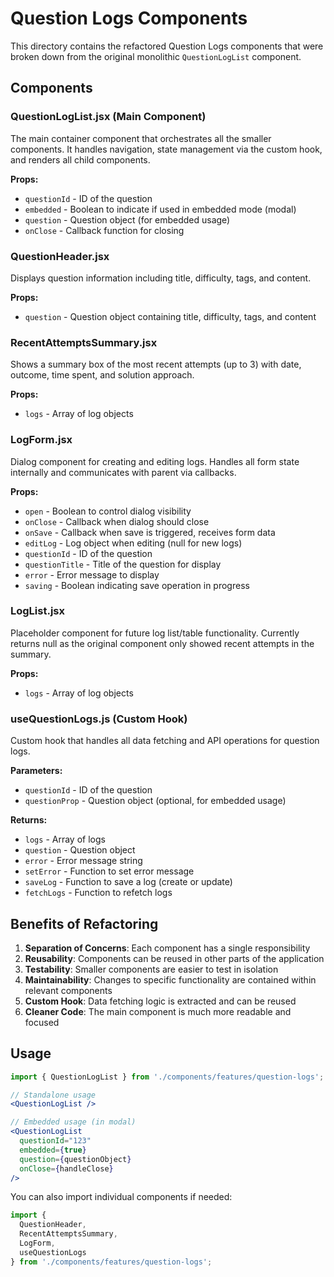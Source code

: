 # Question Logs Components

This directory contains the refactored Question Logs components that were broken down from the original monolithic `QuestionLogList` component.

## Components

### QuestionLogList.jsx (Main Component)
The main container component that orchestrates all the smaller components. It handles navigation, state management via the custom hook, and renders all child components.

**Props:**
- `questionId` - ID of the question
- `embedded` - Boolean to indicate if used in embedded mode (modal)
- `question` - Question object (for embedded usage)
- `onClose` - Callback function for closing

### QuestionHeader.jsx
Displays question information including title, difficulty, tags, and content.

**Props:**
- `question` - Question object containing title, difficulty, tags, and content

### RecentAttemptsSummary.jsx
Shows a summary box of the most recent attempts (up to 3) with date, outcome, time spent, and solution approach.

**Props:**
- `logs` - Array of log objects

### LogForm.jsx
Dialog component for creating and editing logs. Handles all form state internally and communicates with parent via callbacks.

**Props:**
- `open` - Boolean to control dialog visibility
- `onClose` - Callback when dialog should close
- `onSave` - Callback when save is triggered, receives form data
- `editLog` - Log object when editing (null for new logs)
- `questionId` - ID of the question
- `questionTitle` - Title of the question for display
- `error` - Error message to display
- `saving` - Boolean indicating save operation in progress

### LogList.jsx
Placeholder component for future log list/table functionality. Currently returns null as the original component only showed recent attempts in the summary.

**Props:**
- `logs` - Array of log objects

### useQuestionLogs.js (Custom Hook)
Custom hook that handles all data fetching and API operations for question logs.

**Parameters:**
- `questionId` - ID of the question
- `questionProp` - Question object (optional, for embedded usage)

**Returns:**
- `logs` - Array of logs
- `question` - Question object
- `error` - Error message string
- `setError` - Function to set error message
- `saveLog` - Function to save a log (create or update)
- `fetchLogs` - Function to refetch logs

## Benefits of Refactoring

1. **Separation of Concerns**: Each component has a single responsibility
2. **Reusability**: Components can be reused in other parts of the application
3. **Testability**: Smaller components are easier to test in isolation
4. **Maintainability**: Changes to specific functionality are contained within relevant components
5. **Custom Hook**: Data fetching logic is extracted and can be reused
6. **Cleaner Code**: The main component is much more readable and focused

## Usage

```jsx
import { QuestionLogList } from './components/features/question-logs';

// Standalone usage
<QuestionLogList />

// Embedded usage (in modal)
<QuestionLogList
  questionId="123"
  embedded={true}
  question={questionObject}
  onClose={handleClose}
/>
```

You can also import individual components if needed:

```jsx
import {
  QuestionHeader,
  RecentAttemptsSummary,
  LogForm,
  useQuestionLogs
} from './components/features/question-logs';
```
